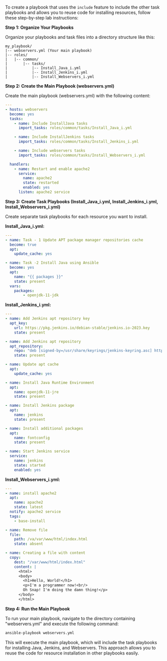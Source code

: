 To create a playbook that uses the `include` feature to include the other task playbooks and allows you to reuse code for installing resources, follow these step-by-step lab instructions:

**Step 1: Organize Your Playbooks**

Organize your playbooks and task files into a directory structure like this:

```
my_playbook/
|-- webservers.yml (Your main playbook)
|-- roles/
|   |-- common/
|       |-- tasks/
|           |-- Install_Java_i.yml
|           |-- Install_Jenkins_i.yml
|           |-- Install_Webservers_i.yml
```

**Step 2: Create the Main Playbook (webservers.yml)**

Create the main playbook (webservers.yml) with the following content:

```yaml
---
- hosts: webservers
  become: yes
  tasks:
    - name: Include InstallJava tasks
      import_tasks: roles/common/tasks/Install_Java_i.yml

    - name: Include InstallJenkins tasks
      import_tasks: roles/common/tasks/Install_Jenkins_i.yml

    - name: Include webservers tasks
      import_tasks: roles/common/tasks/Install_Webservers_i.yml

  handlers:
    - name: Restart and enable apache2
      service:
        name: apache2
        state: restarted
        enabled: yes
      listen: apache2 service
```

**Step 3: Create Task Playbooks (Install_Java_i.yml, Install_Jenkins_i.yml, Install_Webservers_i.yml)**

Create separate task playbooks for each resource you want to install.

**Install_Java_i.yml:**

```yaml
---
- name: Task - 1 Update APT package manager repositories cache
  become: true
  apt:
    update_cache: yes

- name: Task -2 Install Java using Ansible
  become: yes
  apt:
    name: "{{ packages }}"
    state: present
  vars:
    packages:
        - openjdk-11-jdk
```

**Install_Jenkins_i.yml:**

```yaml
---
- name: Add Jenkins apt repository key
  apt_key:
    url: https://pkg.jenkins.io/debian-stable/jenkins.io-2023.key
    state: present

- name: Add Jenkins apt repository
  apt_repository:
    repo: "deb [signed-by=/usr/share/keyrings/jenkins-keyring.asc] https://pkg.jenkins.io/debian-stable binary/"
    state: present

- name: Update apt cache
  apt:
    update_cache: yes

- name: Install Java Runtime Environment
  apt:
    name: openjdk-11-jre
    state: present

- name: Install Jenkins package
  apt:
    name: jenkins
    state: present

- name: Install additional packages
  apt:
    name: fontconfig
    state: present

- name: Start Jenkins service
  service:
    name: jenkins
    state: started
    enabled: yes
```

**Install_Webservers_i.yml:**

```yaml
---
- name: install apache2
  apt:
    name: apache2
    state: latest
  notify: apache2 service
  tags:
    - base-install

- name: Remove file
  file:
    path: /va/var/www/html/index.html
    state: absent

- name: Creating a file with content
  copy:
    dest: "/var/www/html/index.html"
    content: |
      <html>
      <body>
        <h1>Hello, World!</h1>
        <p>I'm a programmer now!<br/>
        Oh Snap! I'm doing the damn thing!</p>
      </body>
      </html>
```

**Step 4: Run the Main Playbook**

To run your main playbook, navigate to the directory containing "webservers.yml" and execute the following command:

```bash
ansible-playbook webservers.yml
```

This will execute the main playbook, which will include the task playbooks for installing Java, Jenkins, and Webservers. This approach allows you to reuse the code for resource installation in other playbooks easily.
